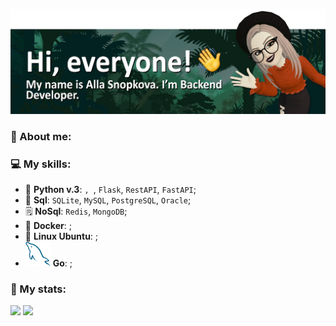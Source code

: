 ![My banner](./img/my_banner.png)

### 👩 About me:

### 💻 My skills: 
- 🐍 **Python v.3**: ``, ``, `Flask`, `RestAPI`, `FastAPI`;
- 📑 **Sql**: `SQLite`, `MySQL`, `PostgreSQL`, `Oracle`;
- 🗒 **NoSql**: `Redis`, `MongoDB`;
- 🐳 **Docker**: ;
- 🐧 **Linux Ubuntu**: ;
- <img src="https://github.com/devicons/devicon/blob/master/icons/mysql/mysql-original.svg" title="MySQL"  alt="MySQL" width="40" height="40"/> **Go**: ;

### 📝 My stats:
![](https://github-profile-summary-cards.vercel.app/api/cards/repos-per-language?username=BeautifulDirt&theme=solarized_dark) ![](https://github-profile-summary-cards.vercel.app/api/cards/stats?username=BeautifulDirt&theme=solarized_dark)
